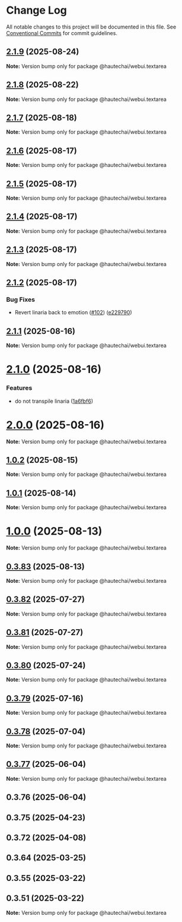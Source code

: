 # Change Log

All notable changes to this project will be documented in this file.
See [Conventional Commits](https://conventionalcommits.org) for commit guidelines.

## [2.1.9](https://github.com/HautechAI/webui/compare/@hautechai/webui.textarea@2.1.8...@hautechai/webui.textarea@2.1.9) (2025-08-24)

**Note:** Version bump only for package @hautechai/webui.textarea

## [2.1.8](https://github.com/HautechAI/webui/compare/@hautechai/webui.textarea@2.1.7...@hautechai/webui.textarea@2.1.8) (2025-08-22)

**Note:** Version bump only for package @hautechai/webui.textarea

## [2.1.7](https://github.com/HautechAI/webui/compare/@hautechai/webui.textarea@2.1.6...@hautechai/webui.textarea@2.1.7) (2025-08-18)

**Note:** Version bump only for package @hautechai/webui.textarea

## [2.1.6](https://github.com/HautechAI/webui/compare/@hautechai/webui.textarea@2.1.5...@hautechai/webui.textarea@2.1.6) (2025-08-17)

**Note:** Version bump only for package @hautechai/webui.textarea

## [2.1.5](https://github.com/HautechAI/webui/compare/@hautechai/webui.textarea@2.1.4...@hautechai/webui.textarea@2.1.5) (2025-08-17)

**Note:** Version bump only for package @hautechai/webui.textarea

## [2.1.4](https://github.com/HautechAI/webui/compare/@hautechai/webui.textarea@2.1.3...@hautechai/webui.textarea@2.1.4) (2025-08-17)

**Note:** Version bump only for package @hautechai/webui.textarea

## [2.1.3](https://github.com/HautechAI/webui/compare/@hautechai/webui.textarea@2.1.2...@hautechai/webui.textarea@2.1.3) (2025-08-17)

**Note:** Version bump only for package @hautechai/webui.textarea

## [2.1.2](https://github.com/HautechAI/webui/compare/@hautechai/webui.textarea@2.1.1...@hautechai/webui.textarea@2.1.2) (2025-08-17)

### Bug Fixes

- Revert linaria back to emotion ([#102](https://github.com/HautechAI/webui/issues/102)) ([e229790](https://github.com/HautechAI/webui/commit/e229790dae8eba4b3037bbe41365e5a73ab7f6dc))

## [2.1.1](https://github.com/HautechAI/webui/compare/@hautechai/webui.textarea@2.1.0...@hautechai/webui.textarea@2.1.1) (2025-08-16)

**Note:** Version bump only for package @hautechai/webui.textarea

# [2.1.0](https://github.com/HautechAI/webui/compare/@hautechai/webui.textarea@1.0.2...@hautechai/webui.textarea@2.1.0) (2025-08-16)

### Features

- do not transpile linaria ([1a6fbf6](https://github.com/HautechAI/webui/commit/1a6fbf6353a0e5028040006b5045170cf83f1ba0))

# [2.0.0](https://github.com/HautechAI/webui/compare/@hautechai/webui.textarea@1.0.2...@hautechai/webui.textarea@2.0.0) (2025-08-16)

**Note:** Version bump only for package @hautechai/webui.textarea

## [1.0.2](https://github.com/HautechAI/webui/compare/@hautechai/webui.textarea@1.0.1...@hautechai/webui.textarea@1.0.2) (2025-08-15)

**Note:** Version bump only for package @hautechai/webui.textarea

## [1.0.1](https://github.com/HautechAI/webui/compare/@hautechai/webui.textarea@1.0.0...@hautechai/webui.textarea@1.0.1) (2025-08-14)

**Note:** Version bump only for package @hautechai/webui.textarea

# [1.0.0](https://github.com/HautechAI/webui/compare/@hautechai/webui.textarea@0.3.83...@hautechai/webui.textarea@1.0.0) (2025-08-13)

**Note:** Version bump only for package @hautechai/webui.textarea

## [0.3.83](https://github.com/HautechAI/webui/compare/@hautechai/webui.textarea@0.3.82...@hautechai/webui.textarea@0.3.83) (2025-08-13)

**Note:** Version bump only for package @hautechai/webui.textarea

## [0.3.82](https://github.com/HautechAI/webui/compare/@hautechai/webui.textarea@0.3.81...@hautechai/webui.textarea@0.3.82) (2025-07-27)

**Note:** Version bump only for package @hautechai/webui.textarea

## [0.3.81](https://github.com/HautechAI/webui/compare/@hautechai/webui.textarea@0.3.80...@hautechai/webui.textarea@0.3.81) (2025-07-27)

**Note:** Version bump only for package @hautechai/webui.textarea

## [0.3.80](https://github.com/HautechAI/webui/compare/@hautechai/webui.textarea@0.3.79...@hautechai/webui.textarea@0.3.80) (2025-07-24)

**Note:** Version bump only for package @hautechai/webui.textarea

## [0.3.79](https://github.com/HautechAI/webui/compare/@hautechai/webui.textarea@0.3.78...@hautechai/webui.textarea@0.3.79) (2025-07-16)

**Note:** Version bump only for package @hautechai/webui.textarea

## [0.3.78](https://github.com/HautechAI/webui/compare/@hautechai/webui.textarea@0.3.77...@hautechai/webui.textarea@0.3.78) (2025-07-04)

**Note:** Version bump only for package @hautechai/webui.textarea

## [0.3.77](https://github.com/HautechAI/webui/compare/@hautechai/webui.textarea@0.3.76...@hautechai/webui.textarea@0.3.77) (2025-06-04)

**Note:** Version bump only for package @hautechai/webui.textarea

## 0.3.76 (2025-06-04)

## 0.3.75 (2025-04-23)

## 0.3.72 (2025-04-08)

## 0.3.64 (2025-03-25)

## 0.3.55 (2025-03-22)

## 0.3.51 (2025-03-22)

**Note:** Version bump only for package @hautechai/webui.textarea
